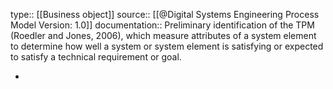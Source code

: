 type:: [[Business object]]
source:: [[@Digital Systems Engineering Process Model Version: 1.0]]
documentation:: Preliminary identification of the TPM (Roedler and Jones, 2006), which measure attributes of a system element to determine how well a system or system element is satisfying or expected to satisfy a technical requirement or goal.

-